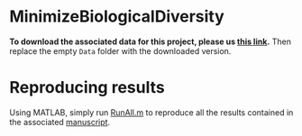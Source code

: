 # MinimizeBiologicalDiversity
**To download the associated data for this project, please us [this link](https://www.dropbox.com/sh/e7gie9zpfqup3ga/AADx2DsA7wfOCKfX_iupxBjqa?dl=0).** Then replace the empty `Data` folder with the downloaded version.

# Reproducing results
Using MATLAB, simply run [RunAll.m](https://github.com/dkoslicki/MinimizeBiologicalDiversity/blob/master/RunAll.m) to reproduce all the results contained in the associated [manuscript](https://doi.org/10.1101/2020.01.23.916924).
